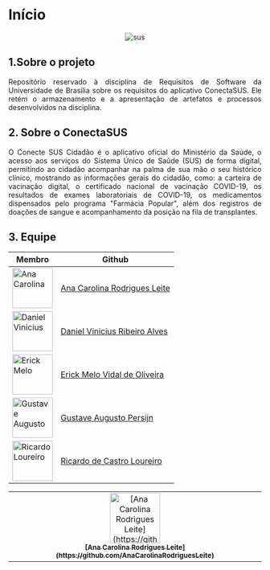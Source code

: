 # Início

<center>
  
![sus](https://user-images.githubusercontent.com/83254747/152910592-ad240b52-97fb-4eb6-ab1a-ef181fb36aa0.png)
  
</center>

## 1.Sobre o projeto
<p align="justify">
  Repositório reservado à disciplina de Requisitos de Software da Universidade de Brasília sobre os requisitos do aplicativo ConectaSUS. Ele retém o armazenamento e a apresentação de artefatos e processos desenvolvidos na disciplina.
</p>

## 2. Sobre o ConectaSUS
<p align="justify">
  O Conecte SUS Cidadão é o aplicativo oficial do Ministério da Saúde, o acesso aos serviços do Sistema Único de Saúde (SUS) de forma digital, permitindo ao cidadão acompanhar na palma de sua mão o seu histórico clínico, mostrando as informações gerais do cidadão, como: a carteira de vacinação digital, o certificado nacional de vacinação COVID-19, os resultados de exames laboratoriais de COVID-19, os medicamentos dispensados pelo programa "Farmácia Popular", além dos registros de doações de sangue e acompanhamento da posição na fila de transplantes.
</p>

## 3. Equipe

|  Membro | Github  |
| ------- |-------- |
| <img src="https://avatars.githubusercontent.com/u/49570180?v=4" width="80" title="Ana Carolina"> | [Ana Carolina Rodrigues Leite](https://github.com/AnaCarolinaRodriguesLeite) |
| <img src="https://avatars.githubusercontent.com/u/52768341?v=4" width="80" title="Daniel Vinicius"> | [Daniel Vinicius Ribeiro Alves](https://github.com/DanielViniciusAlves) |
| <img src="https://avatars.githubusercontent.com/u/48844857?v=4" width="80" title="Erick Melo"> | [Erick Melo Vidal de Oliveira](https://github.com/ErickMVdO)  |
| <img src="https://avatars.githubusercontent.com/u/56366957?v=4" width="80" title="Gustave Augusto"> | [Gustave Augusto Persijn](https://github.com/gpersijn)  |
| <img src="https://avatars.githubusercontent.com/u/83254747?v=4" width="80" title="Ricardo Loureiro"> | [Ricardo de Castro Loureiro](https://github.com/castroricardo1) |


<table>
  <tr>
    <td align="center">
      <a href="#">
        <img src="https://avatars.githubusercontent.com/u/49570180?v=4" width="100px;" alt="[Ana Carolina Rodrigues Leite](https://github.com/AnaCarolinaRodriguesLeite)"/><br>
        <sub>
          <b> [Ana Carolina Rodrigues Leite](https://github.com/AnaCarolinaRodriguesLeite) </b>
        </sub>
      </a>
    </td> 
</table>

